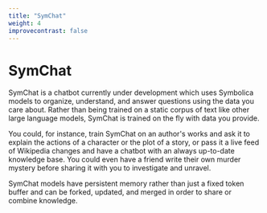 ```yaml
---
title: "SymChat"
weight: 4
improvecontrast: false
---
```


# SymChat

SymChat is a chatbot currently under development which uses Symbolica models to organize, understand, and answer questions using the data you care about. Rather than being trained on a static corpus of text like other large language models, SymChat is trained on the fly with data you provide.

You could, for instance, train SymChat on an author's works and ask it to explain the actions of a character or the plot of a story, or pass it a live feed of Wikipedia changes and have a chatbot with an always up-to-date knowledge base. You could even have a friend write their own murder mystery before sharing it with you to investigate and unravel.

SymChat models have persistent memory rather than just a fixed token buffer and can be forked, updated, and merged in order to share or combine knowledge.